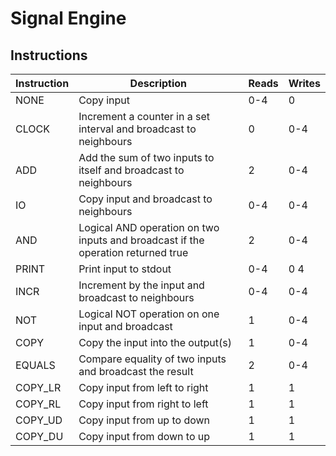 # Signal Engine

## Instructions

| Instruction | Description                                                                      | Reads  | Writes |
| ----------- | -------------------------------------------------------------------------------- | ------ | ------ |
| NONE        | Copy input                                                                       | 0-4    | 0      |
| CLOCK       | Increment a counter in a set interval and broadcast to neighbours                | 0      | 0-4    |
| ADD         | Add the sum of two inputs to itself and broadcast to neighbours                  | 2      | 0-4    |
| IO          | Copy input and broadcast to neighbours                                           | 0-4    | 0-4    |
| AND         | Logical AND operation on two inputs and broadcast if the operation returned true | 2      | 0-4    |
| PRINT       | Print input to stdout                                                            | 0-4    | 0 4    |
| INCR        | Increment by the input and broadcast to neighbours                               | 0-4    | 0-4    |
| NOT         | Logical NOT operation on one input and broadcast                                 | 1      | 0-4    |
| COPY        | Copy the input into the output(s)                                                | 1      | 0-4    |
| EQUALS      | Compare equality of two inputs and broadcast the result                          | 2      | 0-4    |
| COPY\_LR    | Copy input from left to right                                                    | 1      | 1      |
| COPY\_RL    | Copy input from right to left                                                    | 1      | 1      |
| COPY\_UD    | Copy input from up to down                                                       | 1      | 1      |
| COPY\_DU    | Copy input from down to up                                                       | 1      | 1      |
